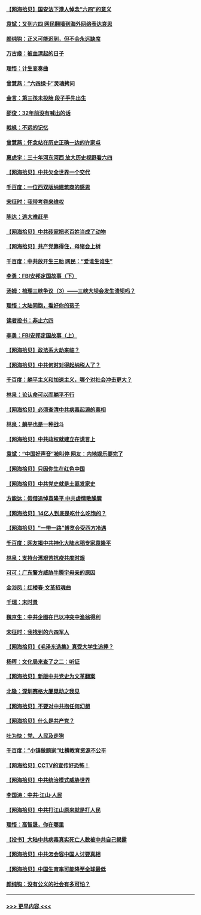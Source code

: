 #### [【网海拾贝】国安法下港人悼念“六四”的意义](../pages/nsc993/n13001039.md?t=06060651) 
#### [袁斌：又到六四 网民翻墙到海外网络表达哀思](../pages/nsc993/n13000995.md?t=06060651) 
#### [颜纯钩：正义可能迟到，但不会永远缺席](../pages/nsc993/n13000920.md?t=06060651) 
#### [万古缘：被血漂起的日子](../pages/nsc993/n13000914.md?t=06060651) 
#### [理悟：计生变奏曲](../pages/nsc993/n13000414.md?t=06060651) 
#### [曾慧燕：“六四绿卡”灵魂拷问](../pages/nsc993/n13000277.md?t=06060651) 
#### [金言：第三孩未投胎 段子手先出生](../pages/nsc993/n13000215.md?t=06060651) 
#### [邵俊：32年前没有喊出的话](../pages/nsc993/n13000181.md?t=06060651) 
#### [戟枫：不远的记忆](../pages/nsc993/n13000121.md?t=06060651) 
#### [曾慧燕：怀念站在历史正确一边的许家屯](../pages/nsc993/n13000073.md?t=06060651) 
#### [惠虎宇：三十年河东河西 放大历史视野看六四](../pages/nsc993/n13000018.md?t=06060651) 
#### [【网海拾贝】中共欠全世界一个交代](../pages/nsc993/n12998706.md?t=06060651) 
#### [千百度：一位西双版纳建筑商的感恩](../pages/nsc993/n12998487.md?t=06060651) 
#### [宋征时：我带考卷来维权](../pages/nsc993/n12994088.md?t=06060651) 
#### [陈达：逃大难赶早](../pages/nsc993/n12993569.md?t=06060651) 
#### [【网海拾贝】中共砖家把老百姓当成了动物](../pages/nsc993/n12993483.md?t=06060651) 
#### [【网海拾贝】共产党靠得住，母猪会上树](../pages/nsc993/n12990730.md?t=06060651) 
#### [千百度：中共放开生三胎 网民：“爱谁生谁生”](../pages/nsc993/n12990644.md?t=06060651) 
#### [李勇：FBI安邦定国故事（下）](../pages/nsc993/n12987854.md?t=06060651) 
#### [汤姆：梳理三峡争议（3）——三峡大坝会发生溃坝吗？](../pages/nsc993/n12989806.md?t=06060651) 
#### [理悟：大陆同胞，看好你的孩子](../pages/nsc993/n12989778.md?t=06060651) 
#### [读者投书：非止六四](../pages/nsc993/n12989673.md?t=06060651) 
#### [李勇：FBI安邦定国故事（上）](../pages/nsc993/n12987749.md?t=06060651) 
#### [【网海拾贝】政法系大劫来临？](../pages/nsc993/n12987596.md?t=06060651) 
#### [【网海拾贝】中共何时对得起纳税人了？](../pages/nsc993/n12985578.md?t=06060651) 
#### [千百度：躺平主义和加速主义，哪个对社会冲击更大？](../pages/nsc993/n12985512.md?t=06060651) 
#### [林泉：论认命可以而躺平不行](../pages/nsc993/n12985505.md?t=06060651) 
#### [【网海拾贝】必须查清中共病毒起源的真相](../pages/nsc993/n12984276.md?t=06060651) 
#### [林泉：躺平也是一种战斗](../pages/nsc993/n12984194.md?t=06060651) 
#### [【网海拾贝】中共政权就建立在谎言上](../pages/nsc993/n12981880.md?t=06060651) 
#### [袁斌：“中国好声音”被叫停 网友：内地娱乐要完了](../pages/nsc993/n12981826.md?t=06060651) 
#### [【网海拾贝】只因你生在红色中国](../pages/nsc993/n12979096.md?t=06060651) 
#### [【网海拾贝】中共党史就是土匪发家史](../pages/nsc993/n12976478.md?t=06060651) 
#### [方能达：假借追悼袁隆平 中共虚情散臊腥](../pages/nsc993/n12976396.md?t=06060651) 
#### [【网海拾贝】14亿人到底是吃什么吃饱的？](../pages/nsc993/n12974125.md?t=06060651) 
#### [【网海拾贝】“一带一路”博览会受西方冷遇](../pages/nsc993/n12971787.md?t=06060651) 
#### [千百度：网友揭中共神化大陆水稻专家袁隆平](../pages/nsc993/n12971733.md?t=06060651) 
#### [林泉：支持台湾艰苦抗疫共度时艰](../pages/nsc993/n12971350.md?t=06060651) 
#### [可可：广东警方威胁牛腾宇母亲的原因](../pages/nsc993/n12971100.md?t=06060651) 
#### [金浴凤：红楼春·文革招魂曲](../pages/nsc993/n12970354.md?t=06060651) 
#### [千瑞：末时景](../pages/nsc993/n12970337.md?t=06060651) 
#### [魏京生：中共企图在巴以冲突中渔翁得利](../pages/nsc993/n12970286.md?t=06060651) 
#### [宋征时：我找到的六四军人](../pages/nsc993/n12970213.md?t=06060651) 
#### [【网海拾贝】《毛泽东选集》真受大学生追捧？](../pages/nsc993/n12968779.md?t=06060651) 
#### [杨晖：文化局来查了之二：听证](../pages/nsc993/n12966528.md?t=06060651) 
#### [【网海拾贝】新版中共党史为文革翻案](../pages/nsc993/n12967526.md?t=06060651) 
#### [北隐：深圳赛格大厦晃动之我见](../pages/nsc993/n12967393.md?t=06060651) 
#### [【网海拾贝】不要对中共抱任何幻想](../pages/nsc993/n12965222.md?t=06060651) 
#### [【网海拾贝】什么是共产党？](../pages/nsc993/n12962781.md?t=06060651) 
#### [吐为快：党、人民及走狗](../pages/nsc993/n12962747.md?t=06060651) 
#### [千百度：“小镇做题家”吐槽教育资源不公平](../pages/nsc993/n12962705.md?t=06060651) 
#### [【网海拾贝】CCTV的宣传好恐怖！](../pages/nsc993/n12959984.md?t=06060651) 
#### [【网海拾贝】中共统治模式威胁世界](../pages/nsc993/n12957622.md?t=06060651) 
#### [李国涛：中共‧江山‧人民](../pages/nsc993/n12957502.md?t=06060651) 
#### [【网海拾贝】中共打江山原来就是打人民](../pages/nsc993/n12954345.md?t=06060651) 
#### [理悟：高智晟，你在哪里](../pages/nsc993/n12953115.md?t=06060651) 
#### [【投书】大陆中共病毒真实死亡人数被中共自己揭露](../pages/nsc993/n12953050.md?t=06060651) 
#### [【网海拾贝】中共怎会容中国人讨要真相](../pages/nsc993/n12952161.md?t=06060651) 
#### [【网海拾贝】中国生育率可能降至全球最低](../pages/nsc993/n12948793.md?t=06060651) 
#### [颜纯钩：没有公义的社会有多可怕？](../pages/nsc993/n12947626.md?t=06060651) 

----
#### [ >>> 更早内容 <<< ](../indexes/nsc993-earlier.md)
